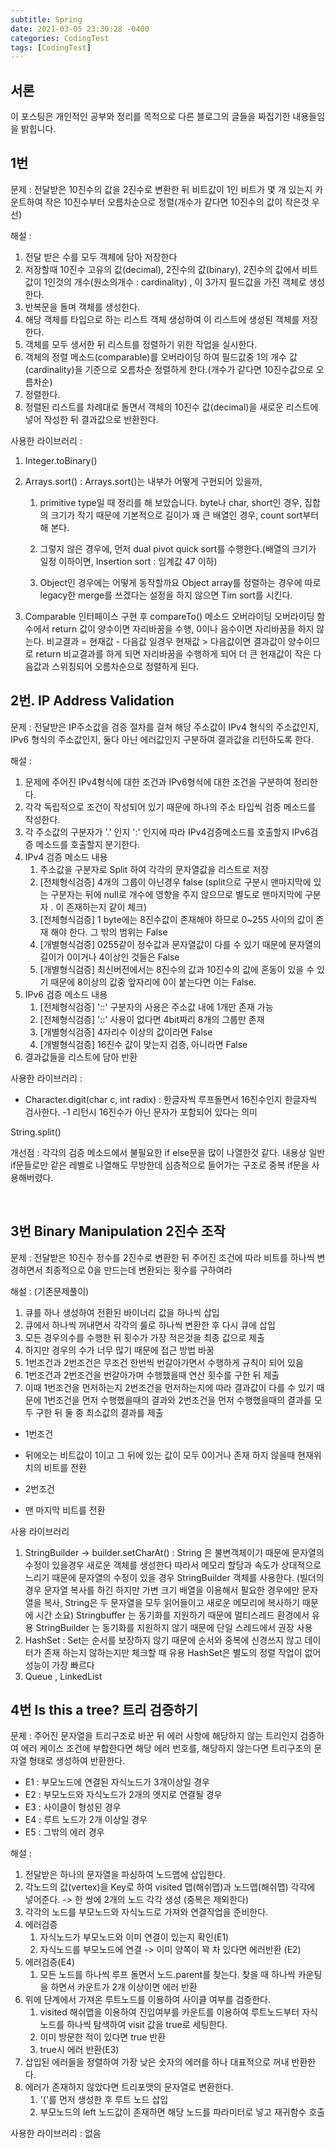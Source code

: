 ```yaml
---
subtitle: Spring
date: 2021-03-05 23:30:28 -0400
categories: CodingTest
tags: [CodingTest]
---
```


## 서론
이 포스팅은 개인적인 공부와 정리를 목적으로 다른 블로그의 글들을 짜집기한 내용들임을 밝힙니다.

## 1번

문제 : 전달받은 10진수의 값을 2진수로 변환한 뒤 비트값이 1인 비트가 몇 개 있는지 카운트하여 작은 10진수부터 오름차순으로 정렬(개수가 같다면 10진수의 값이 작은것 우선)

해설 : 
1. 전달 받은 수를 모두 객체에 담아 저장한다
1. 저장할때 10진수 고유의 값(decimal), 2진수의 값(binary), 2진수의 값에서 비트값이 1인것의 개수(원소의개수 : cardinality) , 이 3가지 필드값을 가진 객체로 생성한다.
1. 반복문을 돌며 객체를 생성한다.
1. 해당 객체를 타입으로 하는 리스트 객체 생성하여 이 리스트에 생성된 객체를 저장한다.
1. 객체를 모두 생서한 뒤 리스트를 정렬하기 위한 작업을 실시한다.
1. 객체의 정렬 메소드(comparable)를 오버라이딩 하여 필드값중 1의 개수 값(cardinality)을 기준으로 오름차순 정렬하게 한다.(개수가 같다면 10진수값으로 오름차순)
1. 정렬한다.
1. 정렬된 리스트를 차례대로 돌면서 객체의 10진수 값(decimal)을 새로운 리스트에 넣어 작성한 뒤 결과값으로 반환한다.


사용한 라이브러리 :
1. Integer.toBinary()
1. Arrays.sort()
: Arrays.sort()는 내부가 어떻게 구현되어 있을까,
    1. primitive type일 때 정리를 해 보았습니다. byte나 char, short인 경우, 집합의 크기가 작기 때문에
  기본적으로 길이가 꽤 큰 배열인 경우, count sort부터 해 본다. 
    1. 그렇지 않은 경우에, 먼저 dual pivot quick sort를 수행한다.(배열의 크기가 일정 이하이면, Insertion sort : 임계값 47 이하)

    1. Object인 경우에는 어떻게 동작할까요
        Object array를 정렬하는 경우에 따로 legacy한 merge를 쓰겠다는 설정을 하지 않으면 Tim sort를 시킨다.


1. Comparable 인터페이스 구현 후 compareTo() 메소드 오버라이딩
오버라이딩 함수에서 return 값이 양수이면 자리바꿈을 수행, 0이나 음수이면 자리바꿈을 하지 않는다.
비교결과 = 현재값 - 다음값 일경우 현재값 > 다음값이면 결과값이 양수이므로 return 비교결과를 하게 되면 자리바꿈을 수행하게 되어 더 큰 현재값이 작은 다음값과 스위칭되어 오름차순으로 정렬하게 된다.



## 2번. IP Address Validation
문제 : 전달받은 IP주소값을 검증 절차를 걸쳐 해당 주소값이 IPv4 형식의 주소값인지, IPv6 형식의 주소값인지, 둘다 아닌 에러값인지 구분하여 결과값을 리턴하도록 한다.

해설 : 
1. 문제에 주어진 IPv4형식에 대한 조건과 IPv6형식에 대한 조건을 구분하여 정리한다.
1. 각각 독립적으로 조건이 작성되어 있기 때문에 하나의 주소 타입씩 검증 메소드를 작성한다.
1. 각 주소값의 구분자가 '.' 인지 ':' 인지에 따라 IPv4검증메소드를 호출할지 IPv6검증 메소드를 호출할지 분기한다.
1. IPv4 검증 메소드 내용
    1. 주소값을 구분자로 Split 하여 각각의 문자열값을 리스트로 저장
    1. [전체형식검증] 4개의 그룹이 아닌경우 false (split으로 구분시 맨마지막에 있는 구분자는 뒤에 null로 개수에 영향을 주지 않으므로 별도로 맨마지막에 구분자 . 이 존재하는지 같이 체크)
    1. [전체형식검증] 1 byte에는 8진수값이 존재해야 하므로 0~255 사이의 값이 존재 해야 한다. 그 밖의 범위는 False
    1. [개별형식검증] 0255같이 정수값과 문자열값이 다를 수 있기 때문에 문자열의 길이가 0이거나 4이상인 것들은 False
    1. [개별형식검증] 최신버전에서는 8진수의 값과 10진수의 값에 혼동이 있을 수 있기 때문에 8이상의 값중 앞자리에 0이 붙는다면 이는 False.
1. IPv6 검증 메소드 내용
    1. [전체형식검증] '::' 구분자의 사용은 주소값 내에 1개만 존재 가능
    1. [전체형식검증] '::' 사용이 없다면 4bit짜리 8개의 그룹만 존재
    1. [개별형식검증] 4자리수 이상의 값이라면 False
    1. [개별형식검증] 16진수 값이 맞는지 검증, 아니라면 False
1. 결과값들을 리스트에 담아 반환

사용한 라이브러리 : 
- Character.digit(char c, int radix) : 한글자씩 루프돌면서 16진수인지 한글자씩 검사한다. -1 리턴시 16진수가 아닌 문자가 포함되어 있다는 의미

String.split()

개선점 : 
각각의 검증 메소드에서 불필요한 if else문을 많이 나열한것 같다.
내용상 일반 if문들로만 같은 레벨로 나열해도 무방한데 심층적으로 들어가는 구조로 중복 if문을 사용해버렸다.

<br>

## 3번 Binary Manipulation 2진수 조작
문제 : 전달받은 10진수 정수를 2진수로 변환한 뒤 주어진 조건에 따라 비트를 하나씩 변경하면서 최종적으로 0을 만드는데 변환되는 횟수를 구하여라

해설 :
(기존문제풀이)

1. 큐를 하나 생성하여 전환된 바이너리 값을 하나씩 삽입
1. 큐에서 하나씩 꺼내면서 각각의 룰로 하나씩 변환한 후 다시 큐에 삽입
1. 모든 경우의수를 수행한 뒤 횟수가 가장 적은것을 최종 값으로 제출
1. 하지만 경우의 수가 너무 많기 때문에 접근 방법 바꿈
1. 1번조건과 2번조건은 무조건 한번씩 번갈아가면서 수행하게 규칙이 되어 있음
1. 1번조건과 2번조건을 번갈아가며 수행했을때 연산 횟수를 구한 뒤 제출
1. 이때 1번조건을 먼저하는지 2번조건을 먼저하는지에 따라 결과값이 다를 수 있기 때문에 1번조건을 먼저 수행했을때의 결과와 2번조건을 먼저 수행했을때의 결과를 모두 구한 뒤 둘 중 최소값의 결과를 제출

* 1번조건
- 뒤에오는 비트값이 1이고 그 뒤에 있는 값이 모두 0이거나 존재 하지 않을때 현재위치의 비트를 전환
* 2번조건
- 맨 마지막 비트를 전환

사용 라이브러리
1. StringBuilder -> builder.setCharAt()
: String 은 불변객체이기 때문에 문자열의 수정이 있을경우 새로운 객체를 생성한다 따라서 메모리 할당과 속도가 상대적으로 느리기 때문에 문자열의 수정이 있을 경우 StringBuilder 객체를 사용한다. (빌더의 경우 문자열 복사를 하긴 하지만 가변 크기 배열을 이용해서 필요한 경우에만 문자열을 복사, String은 두 문자열을 모두 읽어들이고 새로운 메모리에 복사하기 때문에 시간 소요)
Stringbuffer 는 동기화를 지원하기 때문에 멀티스레드 환경에서 유용
StringBuilder 는 동기화를 지원하지 않기 때문에 단일 스레드에서 권장 사용
1. HashSet
: Set는 순서를 보장하지 않기 때문에 순서와 중복에 신경쓰지 않고 데이터가 존재 하는지 않하는지만 체크할 때 유용
HashSet은 별도의 정렬 작업이 없어 성능이 가장 빠르다
1. Queue , LinkedList

## 4번 Is this a tree? 트리 검증하기

문제 : 주어진 문자열을 트리구조로 바꾼 뒤 에러 사항에 해당하지 않는 트리인지 검증하여 에러 케이스 조건에 부합한다면 해당 에러 번호를, 해당하지 않는다면 트리구조의 문자열 형태로 생성하여 반환한다.
- E1 : 부모노드에 연결된 자식노드가 3개이상일 경우
- E2 : 부모노드와 자식노드가 2개의 엣지로 연결될 경우
- E3 : 사이클이 형성된 경우
- E4 : 루트 노드가 2개 이상일 경우
- E5 : 그밖의 에러 경우

해설 : 
1. 전달받은 하나의 문자열을 파싱하여 노드맵에 삽입한다.
1. 각노드의 값(vertex)을 Key로 하여 visited 맵(해쉬맵)과 노드맵(해쉬맵) 각각에 넣어준다. -> 한 쌍에 2개의 노드 각각 생성 (중복은 제외한다)
1. 각각의 노드를 부모노드와 자식노드로 가져와 연결작업을 준비한다.
1. 에러검증
    1. 자식노드가 부모노드와 이미 연결이 있는지 확인(E1)
    1. 자식노드를 부모노드에 연결 -> 이미 양쪽이 꽉 차 있다면 에러반환 (E2) 
1. 에러검증(E4)
    1. 모든 노드를 하나씩 루프 돌면서 노드.parent를 찾는다. 찾을 때 하나씩 카운팅을 하면서 카운트가 2개 이상이면 에러 반환
1. 위에 단계에서 가져온 루트노드를 이용하여 사이클 여부를 검증한다.
    1. visited 해쉬맵을 이용하여 진입여부를 카운트를 이용하여 루트노드부터 자식노드를 하나씩 탐색하여 visit 값을 true로 세팅한다.
    1. 이미 방문한 적이 있다면 true 반환
    1. true시 에러 반환(E3)
1. 삽입된 에러들을 정렬하여 가장 낮은 숫자의 에러를 하나 대표적으로 꺼내 반환한다.
1. 에러가 존재하지 않았다면 트리포맷의 문자열로 변환한다.
    1. '('를 먼저 생성한 후 루트 노드 삽입
    1. 부모노드의 left 노드값이 존재하면 해당 노드를 파라미터로 넣고 재귀함수 호출


사용한 라이브러리 : 
없음
